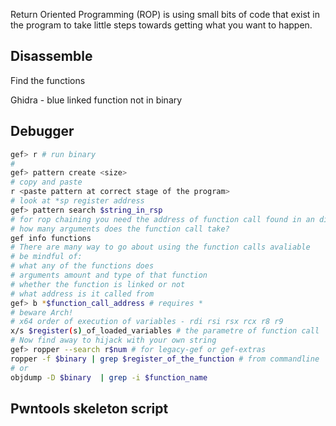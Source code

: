 Return Oriented Programming (ROP) is using small bits of code that exist in the program to take little steps towards getting what you want to happen.

## Disassemble

Find the functions 

Ghidra - blue linked function not in binary

## Debugger 

```bash
gef> r # run binary
# 
gef> pattern create <size>
# copy and paste 
r <paste pattern at correct stage of the program>
# look at *sp register address 
gef> pattern search $string_in_rsp
# for rop chaining you need the address of function call found in an disassembler
# how many arguments does the function call take?
gef info functions
# There are many way to go about using the function calls avaliable
# be mindful of:
# what any of the functions does
# arguments amount and type of that function
# whether the function is linked or not
# what address is it called from
gef> b *$function_call_address # requires *
# beware Arch!
# x64 order of execution of variables - rdi rsi rsx rcx r8 r9
x/s $register(s)_of_loaded_variables # the parametre of function call
# Now find away to hijack with your own string
gef> ropper --search r$num # for legacy-gef or gef-extras
ropper -f $binary | grep $register_of_the_function # from commandline
# or 
objdump -D $binary  | grep -i $function_name
``` 


## Pwntools skeleton script